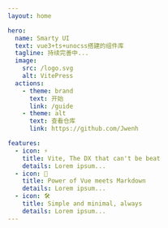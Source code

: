 ```yaml
---
layout: home

hero:
  name: Smarty UI
  text: vue3+ts+unocss搭建的组件库
  tagline: 持续完善中...
  image:
    src: /logo.svg
    alt: VitePress
  actions:
    - theme: brand
      text: 开始
      link: /guide
    - theme: alt
      text: 查看仓库
      link: https://github.com/Jwenh

features:
  - icon: ⚡️
    title: Vite, The DX that can't be beat
    details: Lorem ipsum...
  - icon: 🖖
    title: Power of Vue meets Markdown
    details: Lorem ipsum...
  - icon: 🛠️
    title: Simple and minimal, always
    details: Lorem ipsum...
---
```


<style>
  :root{
    --vp-home-hero-name-color:transparent;
    --vp-home-hero-name-background: -webkit-linear-gradient(120deg,#bd34fe,red)
  }
</style>